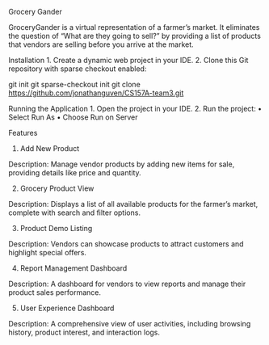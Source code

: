 
Grocery Gander

GroceryGander is a virtual representation of a farmer’s market. It eliminates the question of “What are they going to sell?” by providing a list of products that vendors are selling before you arrive at the market.

Installation
	1.	Create a dynamic web project in your IDE.
	2.	Clone this Git repository with sparse checkout enabled:

git init
git sparse-checkout init
git clone https://github.com/jonathanguven/CS157A-team3.git

Running the Application
	1.	Open the project in your IDE.
	2.	Run the project:
	•	Select Run As
	•	Choose Run on Server

Features

1. Add New Product

Description: Manage vendor products by adding new items for sale, providing details like price and quantity.

2. Grocery Product View

Description: Displays a list of all available products for the farmer’s market, complete with search and filter options.

3. Product Demo Listing

Description: Vendors can showcase products to attract customers and highlight special offers.

4. Report Management Dashboard

Description: A dashboard for vendors to view reports and manage their product sales performance.

5. User Experience Dashboard

Description: A comprehensive view of user activities, including browsing history, product interest, and interaction logs.
